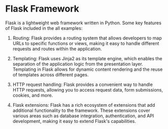 # Flask Framework
Flask is a lightweight web framework written in Python. Some key features of Flask included in the all examples:

1. Routing: Flask provides a routing system that allows developers to map URLs to specific functions or views, making it easy to handle different requests and routes within the application.

2. Templating: Flask uses Jinja2 as its template engine, which enables the separation of the application logic from the presentation layer. Templating in Flask allows for dynamic content rendering and the reuse of templates across different pages.

3. HTTP request handling: Flask provides a convenient way to handle HTTP requests, allowing you to access request data, form submissions, cookies, and more.

4. Flask extensions: Flask has a rich ecosystem of extensions that add additional functionality to the framework. These extensions cover various areas such as database integration, authentication, and API development, making it easy to extend Flask's capabilities.

